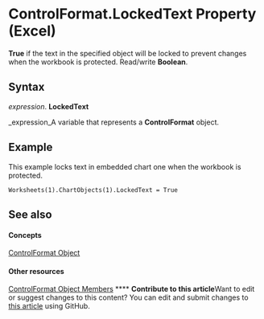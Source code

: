
# ControlFormat.LockedText Property (Excel)

 **True** if the text in the specified object will be locked to prevent changes when the workbook is protected. Read/write **Boolean**.


## Syntax

 _expression_. **LockedText**

 _expression_A variable that represents a  **ControlFormat** object.


## Example

This example locks text in embedded chart one when the workbook is protected.


```
Worksheets(1).ChartObjects(1).LockedText = True
```


## See also


#### Concepts


 [ControlFormat Object](fafc6e6b-641c-2179-0789-d86c2718b3c0.md)
#### Other resources


 [ControlFormat Object Members](a0d77b6f-e948-e12a-f65a-1633dc63efad.md)
****   **Contribute to this article**Want to edit or suggest changes to this content? You can edit and submit changes to  [this article](https://github.com/jhershey00/VBA_Excel_Test/OpenXMLCon/articles/3b663597-4dec-8e9c-9d85-d07e162c4243.md) using GitHub.

